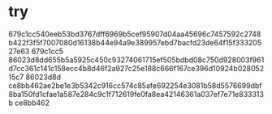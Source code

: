 # try
679c1cc540eeb53bd3767dff6969b5cef95907d04aa45696c7457592c2748b422f3f5f7007080d16138b44e94a9e389957ebd7bacfd23de64f15f33320527e63  679c1cc5
86023d8dd655b5a5925c450c93274061715ef505bdbd08c750d928003f961d7cc361c141c158ecc4b8d46f2a927c25e188c666f167ce396d10924b02805215c7  86023d8d
ce8bb462ae2be1e3b5342c916cc574c85afe692254e3081b58d5576699dbf8ba150fd1cfae1a587e284c9c1f712619fe0fa8ea42146361a037ef7e71e833313b  ce8bb462
